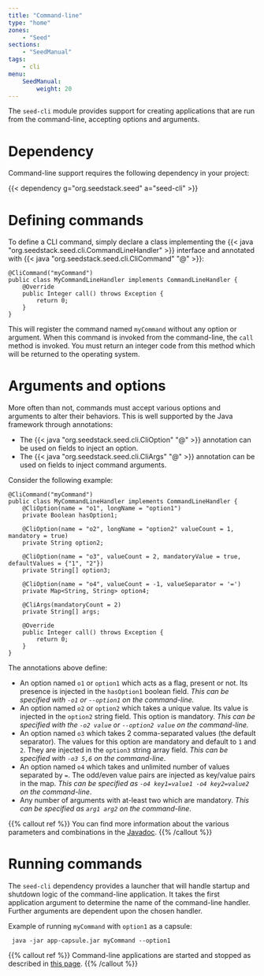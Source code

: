 ```yaml
---
title: "Command-line"
type: "home"
zones:
    - "Seed"
sections:
    - "SeedManual"
tags:
    - cli    
menu:
    SeedManual:
        weight: 20
---
```


The `seed-cli` module provides support for creating applications that are run from the command-line, accepting options
and arguments. <!--more--> 

# Dependency

Command-line support requires the following dependency in your project:

{{< dependency g="org.seedstack.seed" a="seed-cli" >}}

# Defining commands

To define a CLI command, simply declare a class implementing the {{< java "org.seedstack.seed.cli.CommandLineHandler" >}}
interface and annotated with {{< java "org.seedstack.seed.cli.CliCommand" "@" >}}:

    @CliCommand("myCommand")
    public class MyCommandLineHandler implements CommandLineHandler {
        @Override
        public Integer call() throws Exception {
            return 0;
        }
    }

This will register the command named `myCommand` without any option or argument. When this command is invoked
from the command-line, the `call` method is invoked. You must return an integer code from this method which will be
returned to the operating system.

# Arguments and options

More often than not, commands must accept various options and arguments to alter their behaviors. This is well supported
by the Java framework through annotations:

* The {{< java "org.seedstack.seed.cli.CliOption" "@" >}} annotation can be used on fields to inject an option.
* The {{< java "org.seedstack.seed.cli.CliArgs" "@" >}} annotation can be used on fields to inject command arguments.

Consider the following example:

    @CliCommand("myCommand")
    public class MyCommandLineHandler implements CommandLineHandler {
        @CliOption(name = "o1", longName = "option1")
        private Boolean hasOption1;

        @CliOption(name = "o2", longName = "option2" valueCount = 1, mandatory = true)
        private String option2;

        @CliOption(name = "o3", valueCount = 2, mandatoryValue = true, defaultValues = {"1", "2"})
        private String[] option3;

        @CliOption(name = "o4", valueCount = -1, valueSeparator = '=')
        private Map<String, String> option4;

        @CliArgs(mandatoryCount = 2)
        private String[] args;

        @Override
        public Integer call() throws Exception {
            return 0;
        }
    }

The annotations above define:

* An option named `o1` or `option1` which acts as a flag, present or not. Its presence is injected in the `hasOption1`
boolean field. *This can be specified with `-o1` or `--option1` on the command-line.*
* An option named `o2` or `option2` which takes a unique value. Its value is injected in the `option2` string field.
This option is mandatory. *This can be specified with the `-o2 value` or `--option2 value` on the command-line.*
* An option named `o3` which takes 2 comma-separated values (the default separator). The values for this option are
mandatory and default to `1` and `2`. They are injected in the `option3` string array field. *This can be specified with
`-o3 5,6` on the command-line*.
* An option named `o4` which takes and unlimited number of values separated by `=`. The odd/even value pairs are injected
as key/value pairs in the map. *This can be specified as `-o4 key1=value1 -o4 key2=value2` on the command-line*.
* Any number of arguments with at-least two which are mandatory. *This can be specified as `arg1 arg2` on the command-line*.

{{% callout ref %}}
You can find more information about the various parameters and combinations in the [Javadoc](http://seedstack.org/javadoc/org/seedstack/seed/cli/package-summary.html).
{{% /callout %}}

# Running commands

The `seed-cli` dependency provides a launcher that will handle startup and shutdown logic of the command-line application.
It takes the first application argument to determine the name of the command-line handler. Further arguments are dependent 
upon the chosen handler.

Example of running `myCommand` with `option1` as a capsule:

     java -jar app-capsule.jar myCommand --option1

{{% callout ref %}}
Command-line applications are started and stopped as described in [this page](../running).
{{% /callout %}}        
